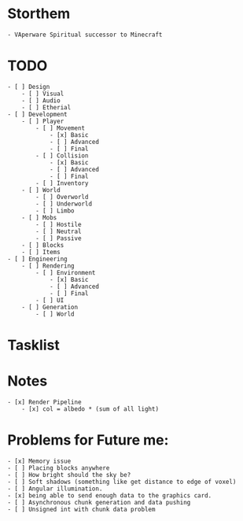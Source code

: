 ﻿# Storthem
	- VAperware Spiritual successor to Minecraft
# TODO
	- [ ] Design
		- [ ] Visual
		- [ ] Audio
		- [ ] Etherial
	- [ ] Development
		- [ ] Player
			- [ ] Movement
				- [x] Basic
				- [ ] Advanced
				- [ ] Final
			- [ ] Collision
				- [x] Basic
				- [ ] Advanced
				- [ ] Final
			- [ ] Inventory
		- [ ] World
			- [ ] Overworld
			- [ ] Underworld
			- [ ] Limbo
		- [ ] Mobs
			- [ ] Hostile
			- [ ] Neutral
			- [ ] Passive
		- [ ] Blocks
		- [ ] Items
	- [ ] Engineering
		- [ ] Rendering
			- [ ] Environment
				- [x] Basic
				- [ ] Advanced
				- [ ] Final
			- [ ] UI
		- [ ] Generation
			- [ ] World
# Tasklist

# Notes
	- [x] Render Pipeline
		- [x] col = albedo * (sum of all light)

# Problems for Future me:
	- [x] Memory issue
	- [ ] Placing blocks anywhere
	- [ ] How bright should the sky be?
	- [ ] Soft shadows (something like get distance to edge of voxel)
	- [ ] Angular illumination.
	- [x] being able to send enough data to the graphics card.
	- [ ] Asynchronous chunk generation and data pushing
	- [ ] Unsigned int with chunk data problem